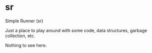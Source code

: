 # sr
Simple Runner (sr)

Just a place to play around with some code, data structures, garbage collection, etc.

Nothing to see here.
